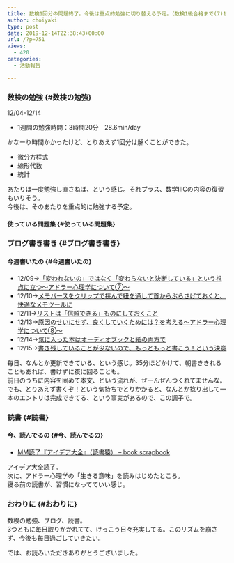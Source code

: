 ```yaml
---
title: 数検1回分の問題終了。今後は重点的勉強に切り替える予定。（数検1級合格まで(7)12/08-12/14）
author: choiyaki
type: post
date: 2019-12-14T22:38:43+00:00
url: /?p=751
views:
  - 420
categories:
  - 活動報告

---
```

### 数検の勉強 {#数検の勉強}

12/04-12/14

  * 1週間の勉強時間：3時間20分　28.6min/day

かなーり時間かかったけど、とりあえず1回分は解くことができた。

  * 微分方程式
  * 線形代数
  * 統計

あたりは一度勉強し直さねば、という感じ。それプラス、数学ⅢCの内容の復習もいりそう。  
今後は、そのあたりを重点的に勉強する予定。

#### 使っている問題集 {#使っている問題集}



### ブログ書き書き {#ブログ書き書き}

#### 今週書いたの {#今週書いたの}

  * 12/09→[「変われないの」ではなく「変わらないと決断している」という視点に立つ〜アドラー心理学について⑦〜][1] 
  * 12/10→[メモパースをクリップで挟んで紐を通して首からぶらさげておくと、快適なメモツールに][2] 
  * 12/11→[リストは「信頼できる」ものにしておくこと][3] 
  * 12/13→[原因のせいにせず、良くしていくためには？を考える〜アドラー心理学について⑧〜][4] 
  * 12/14→[気に入った本はオーディオブックと紙の両方で][5] 
  * 12/15→[書き残していることが少ないので、もっともっと書こう！という決意][6] 

毎日、なんとか更新できている、という感じ。35分ほどかけて、朝書ききれることもあれば、書けずに夜に回ることも。  
前日のうちに内容を固めて本文、という流れが、ぜーんぜんつくれてませんな。  
でも、とりあえず書くぞ！という気持ちでとりかかると、なんとか捻り出して一本のエントリは完成できてる、という事実があるので、この調子で。

### 読書 {#読書}

#### 今、読んでるの {#今、読んでるの}



  * [MM読了『アイデア大全』（読書猿） &#8211; book scrapbook][7]

アイデア大全読了。  
次に、アドラー心理学の「生きる意味」を読みはじめたところ。  
寝る前の読書が、習慣になってていい感じ。

### おわりに {#おわりに}

数検の勉強、ブログ、読書。  
3つともに毎日取りかかれてて、けっこう日々充実してる。このリズムを崩さず、今後も毎日過ごしていきたい。

では、お読みいただきありがとうございました。

 [1]: https://choiyaki.com/?p=738
 [2]: https://choiyaki.com/?p=740
 [3]: https://choiyaki.com/?p=742
 [4]: https://choiyaki.com/?p=744
 [5]: https://choiyaki.com/?p=746
 [6]: https://choiyaki.com/?p=748
 [7]: https://scrapbox.io/choiyaki-hondana/MM%E8%AA%AD%E4%BA%86%E3%80%8E%E3%82%A2%E3%82%A4%E3%83%87%E3%82%A2%E5%A4%A7%E5%85%A8%E3%80%8F%EF%BC%88%E8%AA%AD%E6%9B%B8%E7%8C%BF%EF%BC%89#5df5624795a7c30000109f1e